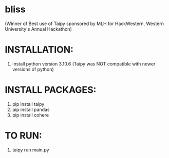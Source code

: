 ﻿# bliss
(Winner of Best use of Taipy sponsored by MLH for HackWestern, Western University's Annual Hackathon)

# INSTALLATION:
1. install python version 3.10.6 (Taipy was NOT compatible with newer versions of python)

# INSTALL PACKAGES:
1. pip install taipy
2. pip install pandas
3. pip install cohere

# TO RUN:
1. taipy run main.py
